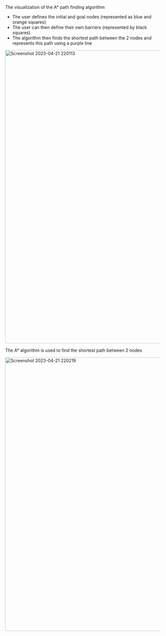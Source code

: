 The visualization of the A* path finding algorithm 

- The user defines the initial and goal nodes (represented as blue and orange squares)
- The user can then define their own barriers (represented by black squares)
- The algorithm then finds the shortest path between the 2 nodes and represents this path using a purple line

<img width="944" alt="Screenshot 2023-04-21 220113" src="https://user-images.githubusercontent.com/85259364/233725254-647a7db2-d5b8-4765-9584-bc479e26e380.png">

The A* algorithm is used to find the shortest path between 2 nodes 

<img width="881" alt="Screenshot 2023-04-21 220219" src="https://user-images.githubusercontent.com/85259364/233725480-597fe8b3-8214-4c69-a1b9-42f198f6291e.png">

